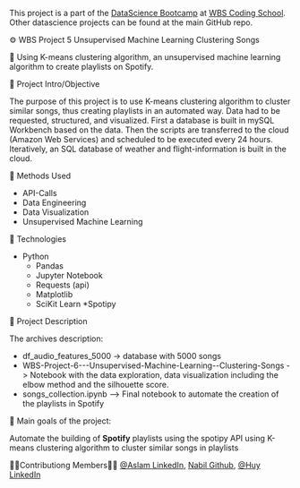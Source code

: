 This project is a part of the [DataScience Bootcamp](https://www.wbscodingschool.com/data-science-bootcamp/) at [WBS Coding School](https://www.wbscodingschool.com/). Other datascience projects can be found at the main GitHub repo.</br>

⚙ WBS Project 5 Unsupervised Machine Learning Clustering Songs

🔹 Using K-means clustering algorithm, an unsupervised machine learning algorithm to create playlists on Spotify.


🔸 Project Intro/Objective

The purpose of this project is to use K-means clustering algorithm to cluster similar songs, thus creating playlists in an automated way.
Data had to be requested, structured, and visualized. First a database is built in mySQL Workbench based on the data.
Then the scripts are transferred to the cloud (Amazon Web Services) and scheduled to be executed every 24 hours. Iteratively, an SQL database of weather and flight-information is built in the cloud. </br>

🔹 Methods Used
  * API-Calls
  * Data Engineering
  * Data Visualization
  * Unsupervised Machine Learning

🔹 Technologies
  * Python
    * Pandas
    * Jupyter Notebook
    * Requests (api)
    * Matplotlib
    * SciKit Learn
  *Spotipy  
    

🔸 Project Description

The archives description:

  * df_audio_features_5000 -> database with 5000 songs
  * WBS-Project-6---Unsupervised-Machine-Learning--Clustering-Songs -> Notebook with the data exploration, data visualization including the elbow method and the silhouette score.
  * songs_collection.ipynb --> Final notebook to automate the creation of the playlists in Spotify

🔸 Main goals of the project:

Automate the building of **Spotify** playlists using the spotipy API using K-means clustering algorithm to cluster similar songs in playlists 


👨‍🔬Contributiong Members👩‍🔬
[@Aslam LinkedIn](linkedin.com/in/aslam-ali-683ba3b2), [Nabil Github](https://github.com/NabilHmz), [@Huy LinkedIn](linkedin.com/in/huy-duc-hoa-b03054144)
